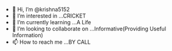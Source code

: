 - 👋 Hi, I’m @krishna5152
- 👀 I’m interested in ...CRICKET
- 🌱 I’m currently learning ...A Life
- 💞️ I’m looking to collaborate on ...Informative(Providing Useful Information)
- 📫 How to reach me ...BY CALL

<!---
krishna5152/krishna5152 is a ✨ special ✨ repository because its `README.md` (this file) appears on your GitHub profile.
You can click the Preview link to take a look at your changes.
--->
